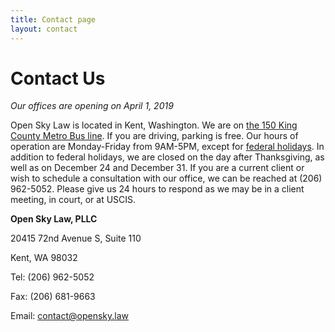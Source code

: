 ```yaml
---
title: Contact page
layout: contact
---
```


# Contact Us

*Our offices are opening on April 1, 2019*

Open Sky Law is located in Kent, Washington. We are on [the 150 King County Metro Bus line](https://kingcounty.gov/depts/transportation/metro/schedules-maps/150.aspx). If you are driving, parking is free.  Our hours of operation are Monday-Friday from  9AM-5PM, except for [federal holidays](https://www.opm.gov/policy-data-oversight/snow-dismissal-procedures/federal-holidays/#url=2019). In addition to federal holidays, we are closed on the day after Thanksgiving, as well as on December 24 and December 31. If you are a current client or wish to schedule a consultation with our office, we can be reached at (206) 962-5052. Please give us 24 hours to respond as we may be in a client meeting, in court, or at USCIS.

<div class="address">
  <p><b>Open Sky Law, PLLC</b></p>
  <p>20415 72nd Avenue S, Suite 110</p>
  <p>Kent, WA 98032</p>
  <div class="address-break"></div>
  <p>Tel:  (206) 962-5052</p>
  <p>Fax:  (206) 681-9663</p>
  <p>Email: <a href="mailto:contact@opensky.law">contact@opensky.law</a></p>
  <div class="address-break"></div>
  </div>
